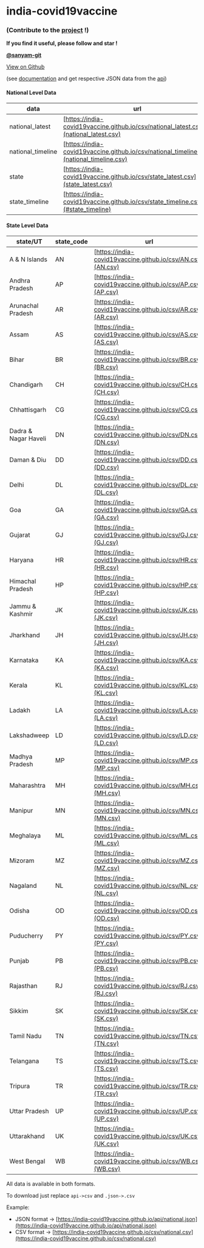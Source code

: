 # india-covid19vaccine
### (Contribute to the [project](https://github.com/india-covid19vaccine/india-covid19vaccine.github.io) !)

**If you find it useful, please follow and star !**

**[@sanyam-git](https://github.com/sanyam-git)**

[View on Github](https://github.com/india-covid19vaccine/india-covid19vaccine.github.io)  

(see [documentation](https://india-covid19vaccine.github.io/api#documentation) and get respective JSON data from the [api](https://india-covid19vaccine.github.io/api/))


#### National Level Data
|data|url|
|--|--|
|national_latest|[https://india-covid19vaccine.github.io/csv/national_latest.csv](national_latest.csv)|
|national_timeline|[https://india-covid19vaccine.github.io/csv/national_timeline.csv](national_timeline.csv)|
|state|[https://india-covid19vaccine.github.io/csv/state_latest.csv](state_latest.csv)|
|state_timeline|[https://india-covid19vaccine.github.io/csv/state_timeline.csv](#state_timeline)|

#### State Level Data
|state/UT|state_code|url|
|--|--|--|
| A & N Islands        | AN         | [https://india-covid19vaccine.github.io/csv/AN.csv](AN.csv) |
| Andhra Pradesh       | AP         | [https://india-covid19vaccine.github.io/csv/AP.csv](AP.csv) |
| Arunachal Pradesh    | AR         | [https://india-covid19vaccine.github.io/csv/AR.csv](AR.csv) |
| Assam                | AS         | [https://india-covid19vaccine.github.io/csv/AS.csv](AS.csv) |
| Bihar                | BR         | [https://india-covid19vaccine.github.io/csv/BR.csv](BR.csv) |
| Chandigarh           | CH         | [https://india-covid19vaccine.github.io/csv/CH.csv](CH.csv) |
| Chhattisgarh         | CG         | [https://india-covid19vaccine.github.io/csv/CG.csv](CG.csv) |
| Dadra & Nagar Haveli | DN         | [https://india-covid19vaccine.github.io/csv/DN.csv](DN.csv) |
| Daman & Diu          | DD         | [https://india-covid19vaccine.github.io/csv/DD.csv](DD.csv) |
| Delhi                | DL         | [https://india-covid19vaccine.github.io/csv/DL.csv](DL.csv) |
| Goa                  | GA         | [https://india-covid19vaccine.github.io/csv/GA.csv](GA.csv) |
| Gujarat              | GJ         | [https://india-covid19vaccine.github.io/csv/GJ.csv](GJ.csv) |
| Haryana              | HR         | [https://india-covid19vaccine.github.io/csv/HR.csv](HR.csv) |
| Himachal Pradesh     | HP         | [https://india-covid19vaccine.github.io/csv/HP.csv](HP.csv) |
| Jammu & Kashmir      | JK         | [https://india-covid19vaccine.github.io/csv/JK.csv](JK.csv) |
| Jharkhand            | JH         | [https://india-covid19vaccine.github.io/csv/JH.csv](JH.csv) |
| Karnataka            | KA         | [https://india-covid19vaccine.github.io/csv/KA.csv](KA.csv) |
| Kerala               | KL         | [https://india-covid19vaccine.github.io/csv/KL.csv](KL.csv) |
| Ladakh               | LA         | [https://india-covid19vaccine.github.io/csv/LA.csv](LA.csv) |
| Lakshadweep          | LD         | [https://india-covid19vaccine.github.io/csv/LD.csv](LD.csv) |
| Madhya Pradesh       | MP         | [https://india-covid19vaccine.github.io/csv/MP.csv](MP.csv) |
| Maharashtra          | MH         | [https://india-covid19vaccine.github.io/csv/MH.csv](MH.csv) |
| Manipur              | MN         | [https://india-covid19vaccine.github.io/csv/MN.csv](MN.csv) |
| Meghalaya            | ML         | [https://india-covid19vaccine.github.io/csv/ML.csv](ML.csv) |
| Mizoram              | MZ         | [https://india-covid19vaccine.github.io/csv/MZ.csv](MZ.csv) |
| Nagaland             | NL         | [https://india-covid19vaccine.github.io/csv/NL.csv](NL.csv) |
| Odisha               | OD         | [https://india-covid19vaccine.github.io/csv/OD.csv](OD.csv) |
| Puducherry           | PY         | [https://india-covid19vaccine.github.io/csv/PY.csv](PY.csv) |
| Punjab               | PB         | [https://india-covid19vaccine.github.io/csv/PB.csv](PB.csv) |
| Rajasthan            | RJ         | [https://india-covid19vaccine.github.io/csv/RJ.csv](RJ.csv) |
| Sikkim               | SK         | [https://india-covid19vaccine.github.io/csv/SK.csv](SK.csv) |
| Tamil Nadu           | TN         | [https://india-covid19vaccine.github.io/csv/TN.csv](TN.csv) |
| Telangana            | TS         | [https://india-covid19vaccine.github.io/csv/TS.csv](TS.csv) |
| Tripura              | TR         | [https://india-covid19vaccine.github.io/csv/TR.csv](TR.csv) |
| Uttar Pradesh        | UP         | [https://india-covid19vaccine.github.io/csv/UP.csv](UP.csv) |
| Uttarakhand          | UK         | [https://india-covid19vaccine.github.io/csv/UK.csv](UK.csv) |
| West Bengal          | WB         | [https://india-covid19vaccine.github.io/csv/WB.csv](WB.csv) |

All data is available in both formats.

To download just replace `api->csv` and `.json->.csv`

Example:
- JSON format -> [https://india-covid19vaccine.github.io/api/national.json](https://india-covid19vaccine.github.io/api/national.json)
- CSV format -> [https://india-covid19vaccine.github.io/csv/national.csv](https://india-covid19vaccine.github.io/csv/national.csv)